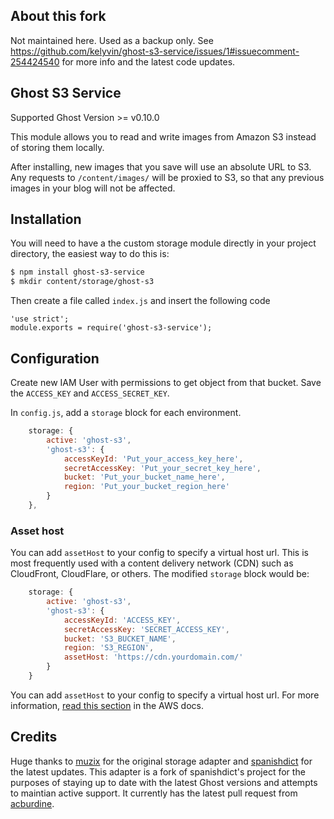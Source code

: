 ## About this fork

Not maintained here. Used as a backup  only. See https://github.com/kelyvin/ghost-s3-service/issues/1#issuecomment-254424540 for more info and the latest code updates.

## Ghost S3 Service
Supported Ghost Version >= v0.10.0

This module allows you to read and write images from Amazon S3 instead of
storing them locally.

After installing, new images that you save will use an absolute URL to S3. Any
requests to `/content/images/` will be proxied to S3, so that any previous
images in your blog will not be affected.

## Installation

You will need to have a the custom storage module directly in your project
directory, the easiest way to do this is:

```bash
$ npm install ghost-s3-service
$ mkdir content/storage/ghost-s3
```

Then create a file called `index.js` and insert the following code

```
'use strict';
module.exports = require('ghost-s3-service');
```

## Configuration

Create new IAM User with permissions to get object from that bucket. Save the
`ACCESS_KEY` and `ACCESS_SECRET_KEY`.

In `config.js`, add a `storage` block for each environment.

```javascript
    storage: {
        active: 'ghost-s3',
        'ghost-s3': {
            accessKeyId: 'Put_your_access_key_here',
            secretAccessKey: 'Put_your_secret_key_here',
            bucket: 'Put_your_bucket_name_here',
            region: 'Put_your_bucket_region_here'
        }
    },
```

### Asset host
You can add `assetHost` to your config to specify a virtual host url. This is
most frequently used with a content delivery network (CDN) such as CloudFront,
CloudFlare, or others. The modified `storage` block would be:

```javascript
    storage: {
        active: 'ghost-s3',
        'ghost-s3': {
            accessKeyId: 'ACCESS_KEY',
            secretAccessKey: 'SECRET_ACCESS_KEY',
            bucket: 'S3_BUCKET_NAME',
            region: 'S3_REGION',
            assetHost: 'https://cdn.yourdomain.com/'
        }
    }
```

You can add `assetHost` to your config to specify a virtual host url. For more
information, [read this section](http://docs.aws.amazon.com/AmazonS3/latest/dev/VirtualHosting.html)
in the AWS docs.

## Credits
Huge thanks to [muzix](https://github.com/muzix/ghost-s3) for the original storage adapter and [spanishdict](https://github.com/spanishdict/ghost-s3-compat) for the latest updates. This adapter is a fork of spanishdict's project for the purposes of staying up to date with the latest Ghost versions and attempts to maintian active support. It currently has the latest pull request from [acburdine](https://github.com/spanishdict/ghost-s3-compat/pull/11).
